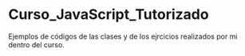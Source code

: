 # Curso_JavaScript_Tutorizado
Ejemplos de códigos de las clases y de los ejrcicios realizados por mi dentro del curso.
